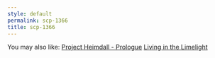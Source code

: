 ```yaml
---
style: default
permalink: scp-1366
title: scp-1366
---
```

You may also like:
[Project Heimdall - Prologue](http://scp-wiki.net/project-heimdall-prologue)
[Living in the Limelight](http://scp-wiki.net/living-in-the-limelight)